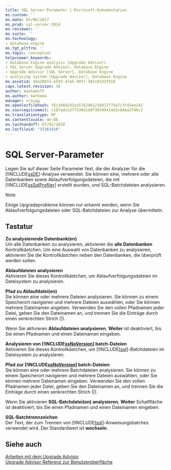 ```yaml
---
title: SQL Server-Parameter | Microsoft-Dokumentation
ms.custom: ''
ms.date: 03/06/2017
ms.prod: sql-server-2014
ms.reviewer: ''
ms.suite: ''
ms.technology:
- database-engine
ms.tgt_pltfrm: ''
ms.topic: conceptual
helpviewer_keywords:
- Database Engine analysis [Upgrade Advisor]
- SQL Server Upgrade Advisor, Database Engine
- Upgrade Advisor [SQL Server], Database Engine
- analyzing system [Upgrade Advisor], Database Engine
ms.assetid: 44a18bfe-e593-47a5-995f-382c01d3f618
caps.latest.revision: 36
author: mashamsft
ms.author: mathoma
manager: craigg
ms.openlocfilehash: f6c34842d1a157629b123b813779a7c3fd3ee142
ms.sourcegitcommit: c18fadce27f330e1d4f36549414e5c84ba2f46c2
ms.translationtype: MT
ms.contentlocale: de-DE
ms.lasthandoff: 07/02/2018
ms.locfileid: "37261916"
---
```

# <a name="sql-server-parameters"></a>SQL Server-Parameter
  Legen Sie auf dieser Seite Parameter fest, die der Analyzer für die [!INCLUDE[ssDE](../../includes/ssde-md.md)]-Analyse verwendet. Sie können eine, mehrere oder alle Datenbanken sowie Ablaufverfolgungsdateien, die mit [!INCLUDE[ssSqlProfiler](../../includes/sssqlprofiler-md.md)] erstellt wurden, und SQL-Batchdateien analysieren.  
  
> [!NOTE]  
>  Einige Upgradeprobleme können nur erkannt werden, wenn Sie Ablaufverfolgungsdateien oder SQL-Batchdateien zur Analyse übermitteln.  
  
## <a name="options"></a>Tastatur  
 **Zu analysierende Datenbank(en)**  
 Um alle Datenbanken zu analysieren, aktivieren die **alle Datenbanken** Kontrollkästchen. Um eine Auswahl von Datenbanken zu analysieren, aktivieren Sie die Kontrollkästchen neben den Datenbanken, die überprüft werden sollen.  
  
 **Ablaufdateien analysieren**  
 Aktivieren Sie dieses Kontrollkästchen, um Ablaufverfolgungsdateien im Dateisystem zu analysieren.  
  
 **Pfad zu Ablaufdatei(en)**  
 Sie können eine oder mehrere Dateien analysieren. Sie können zu einem Speicherort navigieren und mehrere Dateien auswählen, oder Sie können mehrere Dateinamen angeben. Verwenden Sie den vollen Pfadnamen jeder Datei, geben Sie den Dateinamen an, und trennen Sie die Einträge durch einen senkrechten Strich (|).  
  
 Wenn Sie aktivieren **Ablaufdateien analysieren**, **Weiter** ist deaktiviert, bis Sie einen Pfadnamen und einen Dateinamen eingeben.  
  
 **Analysieren von [!INCLUDE[ssNoVersion](../../includes/ssnoversion-md.md)] batch-Dateien**  
 Aktivieren Sie dieses Kontrollkästchen, um [!INCLUDE[tsql](../../includes/tsql-md.md)]-Batchdateien im Dateisystem zu analysieren.  
  
 **Pfad zur [!INCLUDE[ssNoVersion](../../includes/ssnoversion-md.md)] batch-Dateien**  
 Sie können eine oder mehrere Batchdateien analysieren. Sie können zu einem Speicherort navigieren und mehrere Dateien auswählen, oder Sie können mehrere Dateinamen eingeben. Verwenden Sie den vollen Pfadnamen jeder Datei, geben Sie den Dateinamen an, und trennen Sie die Einträge durch einen senkrechten Strich (|).  
  
 Wenn Sie aktivieren **SQL-Batchdatei(en) analysieren**, **Weiter** Schaltfläche ist deaktiviert, bis Sie einen Pfadnamen und einen Dateinamen eingeben.  
  
 **SQL-Batchtrennzeichen**  
 Der Text, der zum Trennen von [!INCLUDE[tsql](../../includes/tsql-md.md)]-Anweisungsbatches verwendet wird. Der Standardwert ist **wechseln**.  
  
## <a name="see-also"></a>Siehe auch  
 [Arbeiten mit dem Upgrade Advisor](../../../2014/sql-server/install/working-with-upgrade-advisor.md)   
 [Upgrade Advisor Referenz zur Benutzeroberfläche](../../../2014/sql-server/install/upgrade-advisor-user-interface-reference.md)  
  
  

